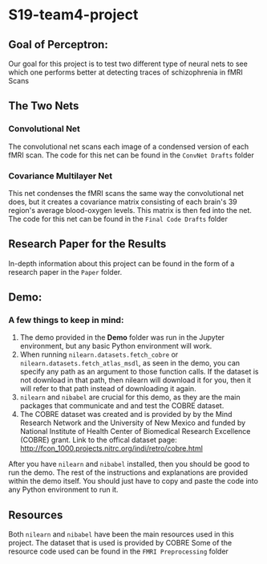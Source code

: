 # S19-team4-project

## Goal of Perceptron:
Our goal for this project is to test two different type of neural nets to see which one performs better at detecting traces of schizophrenia in fMRI Scans

## The Two Nets
### Convolutional Net
The convolutional net scans each image of a condensed version of each fMRI scan. The code for this net can be found in the `ConvNet Drafts` folder

### Covariance Multilayer Net
This net condenses the fMRI scans the same way the convolutional net does, but it creates a covariance matrix consisting of each brain's 39 region's average blood-oxygen levels. This matrix is then fed into the net. The code for this net can be found in the `Final Code Drafts` folder

## Research Paper for the Results
In-depth information about this project can be found in the form of a research paper in the `Paper` folder.

## Demo:

### A few things to keep in mind:
1. The demo provided in the **Demo** folder was run in the Jupyter environment, but any basic Python environment will work.
2. When running `nilearn.datasets.fetch_cobre` or `nilearn.datasets.fetch_atlas_msdl`, as seen in the demo, you can specify any path as an argument to those function calls. If the dataset is not download in that path, then nilearn will download it for you, then it will refer to that path instead of downloading it again.
3. `nilearn` and `nibabel` are crucial for this demo, as they are the main packages that communicate and and test the COBRE dataset.
4. The COBRE dataset was created and is provided by by the Mind Research Network and the University of New Mexico and funded by National Institute of Health Center of Biomedical Research Excellence (COBRE) grant. Link to the offical dataset page: http://fcon_1000.projects.nitrc.org/indi/retro/cobre.html

After you have `nilearn` and `nibabel` installed, then you should be good to run the demo. The rest of the instructions and explanations are provided within the demo itself. You should just have to copy and paste the code into any Python environment to run it.

## Resources
Both `nilearn` and `nibabel` have been the main resources used in this project. The dataset that is used is provided by COBRE
Some of the resource code used can be found in the `FMRI Preprocessing` folder
